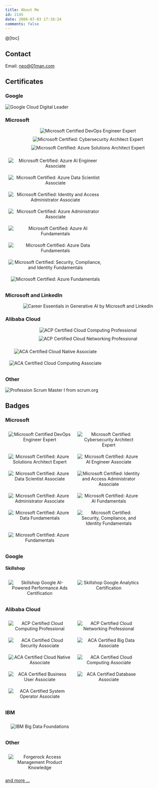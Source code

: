 ```yaml
---
title: About Me
id: 2145
date: 2008-07-03 17:18:24
comments: false
---
```


@[toc]

<style>
.badges ul {
  padding: 0;
  margin: 0;
  
  -ms-box-orient: horizontal;
  display: -webkit-box;
  display: -moz-box;
  display: -ms-flexbox;
  display: -moz-flex;
  display: -webkit-flex;
  display: flex;

  -webkit-flex-wrap: wrap;
  flex-wrap: wrap;
  -webkit-flex-direction: row;
  flex-direction: row;
}

.badges > ul > li {
  width: 200px;
  text-align: center;
  margin: 10px;
  list-style: none;
}

.certs-1 > ul > li {
  text-align: center;
  margin: 10px;
  list-style: none;
}

.certs > ul {
  padding: 0;
  margin: 0;
  
  -ms-box-orient: horizontal;
  display: -webkit-box;
  display: -moz-box;
  display: -ms-flexbox;
  display: -moz-flex;
  display: -webkit-flex;
  display: flex;

  -webkit-flex-wrap: wrap;
  flex-wrap: wrap;
  -webkit-flex-direction: row;
  flex-direction: row;
}

.certs > ul > li {
  width: 300px;
  text-align: center;
  margin: 10px;
  list-style: none;
}

.certs > ul > li > a> img {
  width: 250px;
}

</style>
## Contact

Email: neo@01man.com

## Certificates

### Google

<span class="certs-1">

![Google Cloud Digital Leader](google-cloud-digital-leader-cert.png)
</span>

### Microsoft

<span class="certs-1">

- ![Microsoft Certified DevOps Engineer Expert](microsoft-certified-expert-devops-engineer-cert.png)
- ![Microsoft Certified: Cybersecurity Architect Expert](microsoft-certified-cybersecurity-architect-expert-cert.png)
- ![Microsoft Certified: Azure Solutions Architect Expert](microsoft-certified-azure-solutions-architect-expert-cert.png)
</span>

<span class="certs">

- ![Microsoft Certified: Azure AI Engineer Associate](microsoft-certified-azure-ai-engineer-associate-cert.png)
- ![Microsoft Certified: Azure Data Scientist Associate](microsoft-certified-azure-data-scientist-associate-cert.png)
- ![Microsoft Certified: Identity and Access Administrator Associate](microsoft-certified-identity-and-access-administrator-associate-cert.png)
- ![Microsoft Certified: Azure Administrator Associate](microsoft-certified-azure-administrator-associate-cert.png)
- ![Microsoft Certified: Azure AI Fundamentals](microsoft-certified-azure-ai-fundamentals-cert.png)
- ![Microsoft Certified: Azure Data Fundamentals](microsoft-certified-azure-data-fundamentals-cert.png)
- ![Microsoft Certified: Security, Compliance, and Identity Fundamentals](microsoft-certified-security-compliance-and-identity-fundamentals-cert.png)
- ![Microsoft Certified: Azure Fundamentals](microsoft-certified-azure-fundamentals-cert.png)
</span>

### Microsoft and LinkedIn

<span class="certs-1">

- ![Career Essentials in Generative AI by Microsoft and LinkedIn](career_essentials_in_generative_ai.png)
</span>

### Alibaba Cloud

<span class="certs-1">

- ![ACP Certified Cloud Computing Professional](alibaba_cloud_certified_cloud_computing_professional-cert.png)
- ![ACP Certified Cloud Networking Professional](alibaba_cloud_certified_cloud_networking_professional-cert.png)
</span>

<span class="certs">

- ![ACA Certified Cloud Native Associate](alibaba_cloud_native_associate-cert.png)
- ![ACA Certified Cloud Computing Associate](alibaba_cloud_computing_associate-cert.png)
</span>

### Other

- <span class="certs">

![Profession Scrum Master I from scrum.org](scrum_psm1_201407.png)
</span>

## Badges

### Microsoft

<span class="badges">

- ![Microsoft Certified DevOps Engineer Expert](microsoft-certified-expert-devops-engineer.png)
- ![Microsoft Certified: Cybersecurity Architect Expert](microsoft-certified-cybersecurity-architect-expert.png)
- ![Microsoft Certified: Azure Solutions Architect Expert](microsoft-certified-azure-solutions-architect-expert.png)
- ![Microsoft Certified: Azure AI Engineer Associate](microsoft-certified-azure-ai-engineer-associate.png)
- ![Microsoft Certified: Azure Data Scientist Associate](microsoft-certified-azure-data-scientist-associate.png)
- ![Microsoft Certified: Identity and Access Administrator Associate](microsoft-certified-identity-and-access-administrator-associate.png)
- ![Microsoft Certified: Azure Administrator Associate](microsoft-certified-azure-administrator-associate.png)
- ![Microsoft Certified: Azure AI Fundamentals](microsoft-certified-azure-ai-fundamentals.png)
- ![Microsoft Certified: Azure Data Fundamentals](microsoft-certified-azure-data-fundamentals.png)
- ![Microsoft Certified: Security, Compliance, and Identity Fundamentals](microsoft-certified-security-compliance-and-identity-fundamentals.png)
- ![Microsoft Certified: Azure Fundamentals](microsoft-certified-azure-fundamentals.png)
</span>

### Google

#### Skillshop

<span class="badges">

- ![Skillshop Google AI-Powered Performance Ads Certification](skillshop-google-ai-powered-performance-ads.png)
- ![Skillshop Google Analytics Certification](skillshop-google-analytics-certification.png)
</span>

### Alibaba Cloud

<span class="badges">

- ![ACP Certified Cloud Computing Professional](alibaba_cloud_certified_cloud_computing_professional.png)
- ![ACP Certified Cloud Networking Professional](alibaba_cloud_certified_cloud_networking_professional.webp)
- ![ACA Certified Cloud Security Associate](alibaba_cloud_certified_alibaba_cloud_security_associate.png)
- ![ACA Certified Big Data Associate](alibaba_cloud_certified_alibaba_big_data_associate.png)
- ![ACA Certified Cloud Native Associate](alibaba_cloud_native_associate.png)
- ![ACA Certified Cloud Computing Associate](alibaba_cloud_computing_associate.png)
- ![ACA Certified Business User Associate](alibaba_cloud_certified_business_user_associate.webp)
- ![ACA Certified Database Associate](alibaba_cloud_certified_database_associate.png)
- ![ACA Certified System Operator Associate](alibaba_cloud_certified_alibaba_system_operator_associate.png)
</span>

### IBM

<span class="badges">

- ![IBM Big Data Foundations](big-data-foundations.png)
</span>

### Other

<span class="badges">

- ![Forgerock Access Management Product Knowledge](forgerock-access-management-product-knowledge.2.png)
</span>

[and more ...](../more-about-me)
